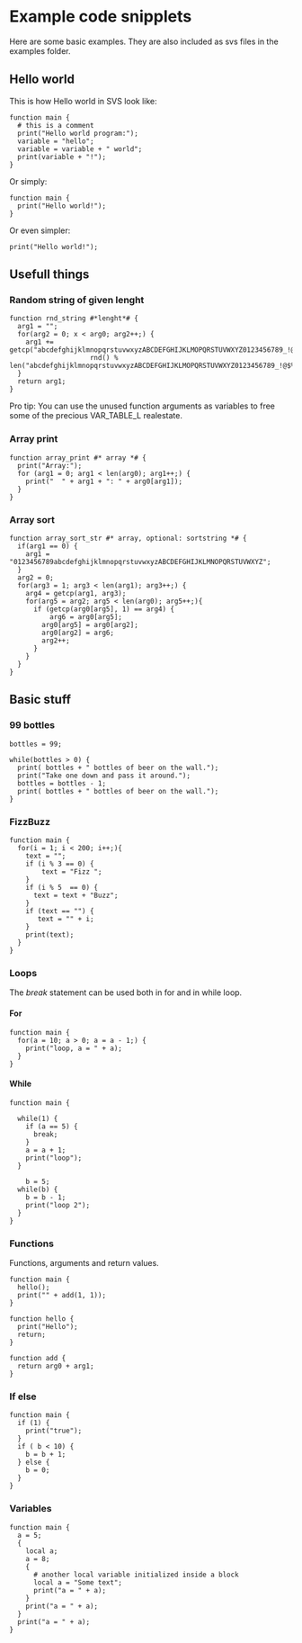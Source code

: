 # Example code snipplets
Here are some basic examples. They are also included as svs files in the examples folder.

## Hello world
This is how Hello world in SVS look like:

    function main {
      # this is a comment
      print("Hello world program:");
      variable = "hello";
      variable = variable + " world";
      print(variable + "!");
    }
Or simply:

    function main {
      print("Hello world!");
    }

Or even simpler:

    print("Hello world!");

## Usefull things

### Random string of given lenght

    function rnd_string #*lenght*# {
      arg1 = "";
      for(arg2 = 0; x < arg0; arg2++;) {
        arg1 += getcp("abcdefghijklmnopqrstuvwxyzABCDEFGHIJKLMOPQRSTUVWXYZ0123456789_!@$%&*",
                        rnd() % len("abcdefghijklmnopqrstuvwxyzABCDEFGHIJKLMOPQRSTUVWXYZ0123456789_!@$%&*"));
      }
      return arg1;
    }

Pro tip: You can use the unused function arguments as variables to free some of the precious VAR_TABLE_L realestate.

### Array print

    function array_print #* array *# {
      print("Array:");
      for (arg1 = 0; arg1 < len(arg0); arg1++;) {
        print("  " + arg1 + ": " + arg0[arg1]);
      }
    }

### Array sort

    function array_sort_str #* array, optional: sortstring *# {
      if(arg1 == 0) {
        arg1 = "0123456789abcdefghijklmnopqrstuvwxyzABCDEFGHIJKLMNOPQRSTUVWXYZ";
      }
      arg2 = 0;
      for(arg3 = 1; arg3 < len(arg1); arg3++;) {
        arg4 = getcp(arg1, arg3);
        for(arg5 = arg2; arg5 < len(arg0); arg5++;){
          if (getcp(arg0[arg5], 1) == arg4) {
              arg6 = arg0[arg5];
            arg0[arg5] = arg0[arg2];
            arg0[arg2] = arg6;
            arg2++;
          }
        }
      }
    }


## Basic stuff

### 99 bottles
    
    bottles = 99;

	while(bottles > 0) {
	  print( bottles + " bottles of beer on the wall.");
	  print("Take one down and pass it around.");
	  bottles = bottles - 1;
	  print( bottles + " bottles of beer on the wall.");
	}

### FizzBuzz

    function main {
      for(i = 1; i < 200; i++;){
        text = "";
        if (i % 3 == 0) {
            text = "Fizz ";
        }
        if (i % 5  == 0) {
          text = text + "Buzz";
        }
        if (text == "") {
           text = "" + i;
        }
        print(text);
      }
    }

### Loops
The *break* statement can be used both in for and in while loop. 

#### For

    function main {
      for(a = 10; a > 0; a = a - 1;) {
        print("loop, a = " + a);
      }
    }

#### While
    function main {

      while(1) {
        if (a == 5) {
          break;
        }
        a = a + 1;
        print("loop");
      }

	    b = 5;
      while(b) {
        b = b - 1;
        print("loop 2");
      }
    }

### Functions
Functions, arguments and return values.

    function main {
      hello();
      print("" + add(1, 1));
    }

    function hello {
      print("Hello");
      return;
    }

    function add {
      return arg0 + arg1;
    }

### If else

    function main {
      if (1) {
        print("true");
      }
      if ( b < 10) {
        b = b + 1;
      } else {
        b = 0;
      }
    }

### Variables

    function main {
      a = 5;
      {
        local a;
        a = 8;
        {
          # another local variable initialized inside a block
          local a = "Some text";
          print("a = " + a);
        }
        print("a = " + a);
      }
      print("a = " + a);
    }

